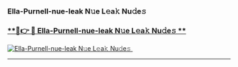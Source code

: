 ### Ella-Purnell-nue-leak N𝚞e L𝚎a𝚔 Nu𝚍e𝚜   

### [ **🔗👉 🔴 Ella-Purnell-nue-leak N𝚞e L𝚎a𝚔 Nu𝚍e𝚜 **](https://taap.it/xNRuk4)  

[![Ella-Purnell-nue-leak N𝚞e L𝚎a𝚔 Nu𝚍e𝚜 ](https://i.imgur.com/0qMVB7G.gif)](https://taap.it/xNRuk4)  

___  
